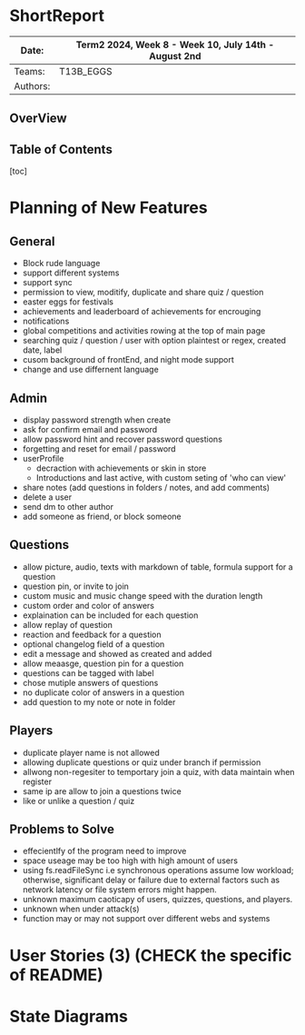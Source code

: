# ShortReport

| Date:    | Term2 2024, Week 8 - Week 10, July 14th - August 2nd |
| -------- | ---------------------------------------------------- |
| Teams:   | T13B_EGGS                                            |
| Authors: |                                                      |

## OverView

## Table of Contents

[toc]

# Planning of New Features

## General

- Block rude language
- support different systems
- support sync
- permission to view, moditify, duplicate and share quiz / question
- easter eggs for festivals
- achievements and leaderboard of achievements for encrouging
- notifications
- global competitions and activities rowing at the top of main page
- searching quiz / question / user with option plaintest or regex, created date, label
- cusom background of frontEnd, and night mode support
- change and use differnent language

## Admin

- display password strength when create
- ask for confirm email and password
- allow password hint and recover password questions
- forgetting and reset for email / password
- userProfile
  - decraction with achievements or skin in store
  - Introductions and last active, with custom seting of 'who can view'
- share notes (add questions in folders / notes, and add comments)
- delete a user
- send dm to other author
- add someone as friend, or block someone

## Questions

- allow picture, audio, texts with markdown of table, formula support for a question
- question pin, or invite to join
- custom music and music change speed with the duration length
- custom order and color of answers
- explaination can be included for each question
- allow replay of question
- reaction and feedback for a question
- optional changelog field of a question
- edit a message and showed as created and added
- allow meaasge, question pin for a question
- questions can be tagged with label
- chose mutiple answers of questions
- no duplicate color of answers in a question
- add question to my note or note in folder

## Players

- duplicate player name is not allowed
- allowing duplicate questions or quiz under branch if permission
- allwong non-regesiter to temportary join a quiz, with data maintain when register
- same ip are allow to join a questions twice
- like or unlike a question / quiz

## Problems to Solve

- effecientlfy of the program need to improve
- space useage may be too high with high amount of users
- using fs.readFileSync i.e synchronous operations assume low workload; otherwise, significant delay or failure due to external factors such as network latency or file system errors might happen.
- unknown maximum caoticapy of users, quizzes, questions, and players.
- unknown when under attack(s)
- function may or may not support over different webs and systems

# User Stories (3) (CHECK the specific of README)

# State Diagrams